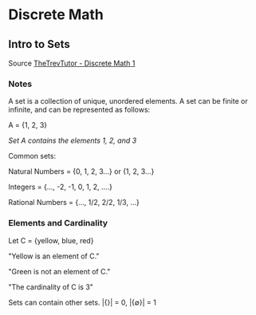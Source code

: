 # Discrete Math

## Intro to Sets
Source [TheTrevTutor - Discrete Math 1](https://www.youtube.com/watch?v=tyDKR4FG3Yw&list=PLDDGPdw7e6Ag1EIznZ-m-qXu4XX3A0cIz)

### Notes

A set is a collection of unique, unordered elements. A set can be finite or infinite, and can be represented as follows:

A = {1, 2, 3}

*Set A contains the elements 1, 2, and 3*

Common sets:

Natural Numbers = {0, 1, 2, 3...} or {1, 2, 3...}

Integers = {..., -2, -1, 0, 1, 2, ....}

Rational Numbers = {..., 1/2, 2/2, 1/3, ...}


### Elements and Cardinality

  Let C = {yellow, blue, red}

  "Yellow is an element of C."

  "Green is not an element of C."

  "The cardinality of C is 3"

Sets can contain other sets. |{}| = 0, |{∅}| = 1
